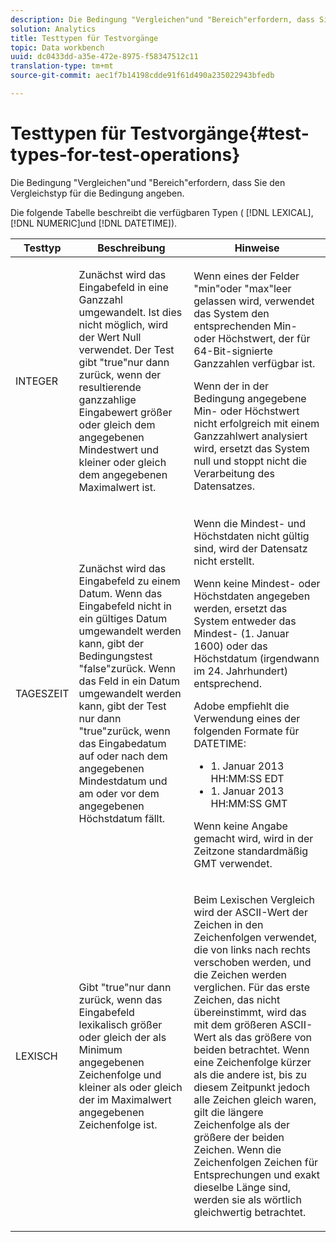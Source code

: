 ```yaml
---
description: Die Bedingung "Vergleichen"und "Bereich"erfordern, dass Sie den Vergleichstyp für die Bedingung angeben.
solution: Analytics
title: Testtypen für Testvorgänge
topic: Data workbench
uuid: dc0433dd-a35e-472e-8975-f58347512c11
translation-type: tm+mt
source-git-commit: aec1f7b14198cdde91f61d490a235022943bfedb

---
```



# Testtypen für Testvorgänge{#test-types-for-test-operations}

Die Bedingung &quot;Vergleichen&quot;und &quot;Bereich&quot;erfordern, dass Sie den Vergleichstyp für die Bedingung angeben.

Die folgende Tabelle beschreibt die verfügbaren Typen ( [!DNL LEXICAL], [!DNL NUMERIC]und [!DNL DATETIME]).

<table id="table_1B3AD8BDF0414D0AB8EE0E6D1B53E2CE"> 
 <thead> 
  <tr> 
   <th colname="col1" class="entry"> Testtyp </th> 
   <th colname="col2" class="entry"> Beschreibung </th> 
   <th colname="col3" class="entry"> Hinweise </th> 
  </tr> 
 </thead>
 <tbody> 
  <tr> 
   <td colname="col1"> <p><span class="wintitle"> INTEGER</span> </p> </td> 
   <td colname="col2"> <p>Zunächst wird das Eingabefeld in eine Ganzzahl umgewandelt. Ist dies nicht möglich, wird der Wert Null verwendet. Der Test gibt "true"nur dann zurück, wenn der resultierende ganzzahlige Eingabewert größer oder gleich dem angegebenen Mindestwert und kleiner oder gleich dem angegebenen Maximalwert ist. </p> </td> 
   <td colname="col3"> <p>Wenn eines der Felder "min"oder "max"leer gelassen wird, verwendet das System den entsprechenden Min- oder Höchstwert, der für 64-Bit-signierte Ganzzahlen verfügbar ist. </p> <p> Wenn der in der Bedingung angegebene Min- oder Höchstwert nicht erfolgreich mit einem Ganzzahlwert analysiert wird, ersetzt das System null und stoppt nicht die Verarbeitung des Datensatzes. </p> </td> 
  </tr> 
  <tr> 
   <td colname="col1"> <p><span class="wintitle"> TAGESZEIT</span> </p> </td> 
   <td colname="col2"> <p>Zunächst wird das Eingabefeld zu einem Datum. Wenn das Eingabefeld nicht in ein gültiges Datum umgewandelt werden kann, gibt der Bedingungstest "false"zurück. Wenn das Feld in ein Datum umgewandelt werden kann, gibt der Test nur dann "true"zurück, wenn das Eingabedatum auf oder nach dem angegebenen Mindestdatum und am oder vor dem angegebenen Höchstdatum fällt. </p> </td> 
   <td colname="col3"> <p>Wenn die Mindest- und Höchstdaten nicht gültig sind, wird der Datensatz nicht erstellt. </p> <p> Wenn keine Mindest- oder Höchstdaten angegeben werden, ersetzt das System entweder das Mindest- (1. Januar 1600) oder das Höchstdatum (irgendwann im 24. Jahrhundert) entsprechend. </p> <p> Adobe empfiehlt die Verwendung eines der folgenden Formate für <span class="wintitle"> DATETIME</span>: </p> 
    <ul id="ul_44F469CC5D974382AF70D7B1975CF077"> 
     <li id="li_DB5FD4AFD6B34436ACD7C13282F64956"> 1. Januar 2013 HH:MM:SS EDT </li> 
     <li id="li_307580C3F97D495BB16F1212DB38CE37"> 1. Januar 2013 HH:MM:SS GMT </li> 
    </ul> <p> Wenn keine Angabe gemacht wird, wird in der Zeitzone standardmäßig GMT verwendet. </p> </td> 
  </tr> 
  <tr> 
   <td colname="col1"> <p><span class="wintitle"> LEXISCH</span> </p> </td> 
   <td colname="col2"> <p>Gibt "true"nur dann zurück, wenn das Eingabefeld lexikalisch größer oder gleich der als Minimum angegebenen Zeichenfolge und kleiner als oder gleich der im Maximalwert angegebenen Zeichenfolge ist. </p> </td> 
   <td colname="col3"> <p>Beim Lexischen Vergleich wird der ASCII-Wert der Zeichen in den Zeichenfolgen verwendet, die von links nach rechts verschoben werden, und die Zeichen werden verglichen. Für das erste Zeichen, das nicht übereinstimmt, wird das mit dem größeren ASCII-Wert als das größere von beiden betrachtet. Wenn eine Zeichenfolge kürzer als die andere ist, bis zu diesem Zeitpunkt jedoch alle Zeichen gleich waren, gilt die längere Zeichenfolge als der größere der beiden Zeichen. Wenn die Zeichenfolgen Zeichen für Entsprechungen und exakt dieselbe Länge sind, werden sie als wörtlich gleichwertig betrachtet. </p> </td> 
  </tr> 
 </tbody> 
</table>

